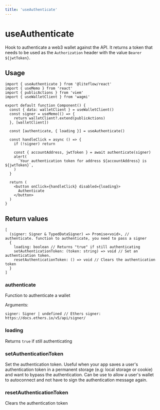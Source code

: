 ```yaml
---
title: 'useAuthenticate'
---
```


# useAuthenticate

Hook to authenticate a web3 wallet against the API. It returns a token that needs to be used as the `Authorization` header with the value `Bearer ${jwtToken}`.

## Usage

```tsx
import { useAuthenticate } from '@liteflow/react'
import { useMemo } from 'react'
import { publicActions } from 'viem'
import { useWalletClient } from 'wagmi'

export default function Component() {
  const { data: walletClient } = useWalletClient()
  const signer = useMemo(() => {
    return walletClient?.extend(publicActions)
  }, [walletClient])

  const [authenticate, { loading }] = useAuthenticate()

  const handleClick = async () => {
    if (!signer) return

    const { accountAddress, jwtToken } = await authenticate(signer)
    alert(
      `Your authentication token for address ${accountAddress} is ${jwtToken}`,
    )
  }

  return (
    <button onClick={handleClick} disabled={loading}>
      Authenticate
    </button>
  )
}
```

## Return values

```tsx
[
  (signer: Signer & TypedDataSigner) => Promise<void>, // authenticate. function to authenticate, you need to pass a signer
  {
    loading: boolean // Returns "true" if still authenticating
    setAuthenticationToken: (token: string) => void // Set an authentication token.
    resetAuthenticationToken: () => void // Clears the authentication token
  }
]
```

### authenticate

Function to authenticate a wallet

Arguments:

```tsx
signer: Signer | undefined // Ethers signer: https://docs.ethers.io/v5/api/signer/
```

### loading

Returns `true` if still authenticating

### setAuthenticationToken

Set the authentication token.
Useful when your app saves a user's authentication token in a permanent storage (e.g: local storage or cookie) and want to bypass the authentication.
Can be use to allow a user's wallet to autoconnect and not have to sign the authentication message again.

### resetAuthenticationToken

Clears the authentication token
